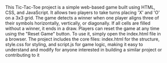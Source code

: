 

This Tic-Tac-Toe project is a simple web-based game built using HTML, CSS, and JavaScript. It allows two players to take turns placing 'X' and 'O' on a 3x3 grid. The game detects a winner when one player aligns three of their symbols horizontally, vertically, or diagonally. If all cells are filled without a winner, it ends in a draw. Players can reset the game at any time using the "Reset Game" button. To use it, simply open the index.html file in a browser. The project includes the core files: index.html for the structure, style.css for styling, and script.js for game logic, making it easy to understand and modify for anyone interested in building a similar project or contributing to it
